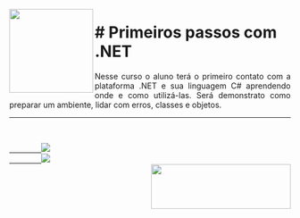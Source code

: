 <p><img src="https://user-images.githubusercontent.com/63436406/132134559-982d6798-883d-4dc4-9d3b-3595056fdafb.png" align="left" height="150px" width="150px">
    <h1># Primeiros passos com .NET</h1> 
    <p align="justify">
    Nesse curso o aluno terá o primeiro contato com a plataforma .NET e sua linguagem C# aprendendo onde e como utilizá-las. Será demonstrato como preparar um ambiente, lidar com erros, classes e objetos.
    </p>
</p>      

---

<br>
    <code><a href="https:/discord.com">
        <img src="https://img.shields.io/badge/Léo Albergaria%20-%237289DA.svg?&style=for-the-badge&logo=discord&logoColor=white" /></a></code>
    <code><a href="https://www.linkedin.com/in/adm-leo-albergaria/">
        <img src="https://img.shields.io/badge/linkedin%20-%230077B5.svg?&style=for-the-badge&logo=linkedin&logoColor=white" /></a></code>
<br>     

<a href="https://www.digitalinnovation.one/">
    <img src="https://user-images.githubusercontent.com/63436406/127776292-9ec4809a-1137-4dc8-b493-7de0186fd55c.png" align="right" height="80px" width="250px" ></a>
